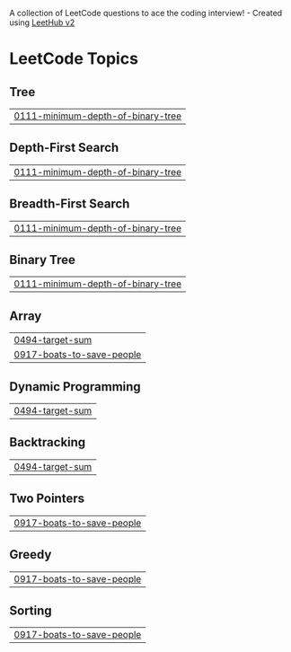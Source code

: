 A collection of LeetCode questions to ace the coding interview! - Created using [LeetHub v2](https://github.com/arunbhardwaj/LeetHub-2.0)
<!---LeetCode Topics Start-->
# LeetCode Topics
## Tree
|  |
| ------- |
| [0111-minimum-depth-of-binary-tree](https://github.com/Mishra-coder/LeetCode/tree/master/0111-minimum-depth-of-binary-tree) |
## Depth-First Search
|  |
| ------- |
| [0111-minimum-depth-of-binary-tree](https://github.com/Mishra-coder/LeetCode/tree/master/0111-minimum-depth-of-binary-tree) |
## Breadth-First Search
|  |
| ------- |
| [0111-minimum-depth-of-binary-tree](https://github.com/Mishra-coder/LeetCode/tree/master/0111-minimum-depth-of-binary-tree) |
## Binary Tree
|  |
| ------- |
| [0111-minimum-depth-of-binary-tree](https://github.com/Mishra-coder/LeetCode/tree/master/0111-minimum-depth-of-binary-tree) |
## Array
|  |
| ------- |
| [0494-target-sum](https://github.com/Mishra-coder/LeetCode/tree/master/0494-target-sum) |
| [0917-boats-to-save-people](https://github.com/Mishra-coder/LeetCode/tree/master/0917-boats-to-save-people) |
## Dynamic Programming
|  |
| ------- |
| [0494-target-sum](https://github.com/Mishra-coder/LeetCode/tree/master/0494-target-sum) |
## Backtracking
|  |
| ------- |
| [0494-target-sum](https://github.com/Mishra-coder/LeetCode/tree/master/0494-target-sum) |
## Two Pointers
|  |
| ------- |
| [0917-boats-to-save-people](https://github.com/Mishra-coder/LeetCode/tree/master/0917-boats-to-save-people) |
## Greedy
|  |
| ------- |
| [0917-boats-to-save-people](https://github.com/Mishra-coder/LeetCode/tree/master/0917-boats-to-save-people) |
## Sorting
|  |
| ------- |
| [0917-boats-to-save-people](https://github.com/Mishra-coder/LeetCode/tree/master/0917-boats-to-save-people) |
<!---LeetCode Topics End-->